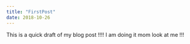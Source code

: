 ```yaml
---
title: "FirstPost"
date: 2018-10-26
---
```


This is a quick draft of my blog post !!!! I am doing it mom look at me !!! 
